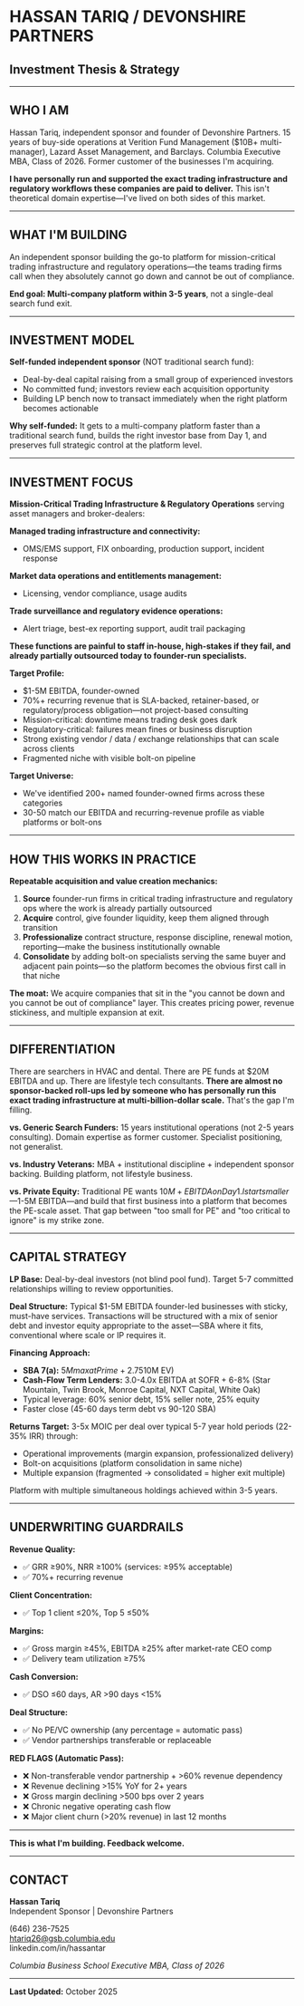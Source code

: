 # HASSAN TARIQ / DEVONSHIRE PARTNERS
## Investment Thesis & Strategy

---

## WHO I AM

Hassan Tariq, independent sponsor and founder of Devonshire Partners. 15 years of buy-side operations at Verition Fund Management ($10B+ multi-manager), Lazard Asset Management, and Barclays. Columbia Executive MBA, Class of 2026. Former customer of the businesses I'm acquiring.

**I have personally run and supported the exact trading infrastructure and regulatory workflows these companies are paid to deliver.** This isn't theoretical domain expertise—I've lived on both sides of this market.

---

## WHAT I'M BUILDING

An independent sponsor building the go-to platform for mission-critical trading infrastructure and regulatory operations—the teams trading firms call when they absolutely cannot go down and cannot be out of compliance.

**End goal: Multi-company platform within 3-5 years**, not a single-deal search fund exit.

---

## INVESTMENT MODEL

**Self-funded independent sponsor** (NOT traditional search fund):
- Deal-by-deal capital raising from a small group of experienced investors
- No committed fund; investors review each acquisition opportunity
- Building LP bench now to transact immediately when the right platform becomes actionable

**Why self-funded:** It gets to a multi-company platform faster than a traditional search fund, builds the right investor base from Day 1, and preserves full strategic control at the platform level.

---

## INVESTMENT FOCUS

**Mission-Critical Trading Infrastructure & Regulatory Operations** serving asset managers and broker-dealers:

**Managed trading infrastructure and connectivity:**
- OMS/EMS support, FIX onboarding, production support, incident response

**Market data operations and entitlements management:**
- Licensing, vendor compliance, usage audits

**Trade surveillance and regulatory evidence operations:**
- Alert triage, best-ex reporting support, audit trail packaging

**These functions are painful to staff in-house, high-stakes if they fail, and already partially outsourced today to founder-run specialists.**

**Target Profile:**
- $1-5M EBITDA, founder-owned
- 70%+ recurring revenue that is SLA-backed, retainer-based, or regulatory/process obligation—not project-based consulting
- Mission-critical: downtime means trading desk goes dark
- Regulatory-critical: failures mean fines or business disruption
- Strong existing vendor / data / exchange relationships that can scale across clients
- Fragmented niche with visible bolt-on pipeline

**Target Universe:**
- We've identified 200+ named founder-owned firms across these categories
- 30-50 match our EBITDA and recurring-revenue profile as viable platforms or bolt-ons

---

## HOW THIS WORKS IN PRACTICE

**Repeatable acquisition and value creation mechanics:**

1. **Source** founder-run firms in critical trading infrastructure and regulatory ops where the work is already partially outsourced
2. **Acquire** control, give founder liquidity, keep them aligned through transition
3. **Professionalize** contract structure, response discipline, renewal motion, reporting—make the business institutionally ownable
4. **Consolidate** by adding bolt-on specialists serving the same buyer and adjacent pain points—so the platform becomes the obvious first call in that niche

**The moat:** We acquire companies that sit in the "you cannot be down and you cannot be out of compliance" layer. This creates pricing power, revenue stickiness, and multiple expansion at exit.

---

## DIFFERENTIATION

There are searchers in HVAC and dental. There are PE funds at $20M EBITDA and up. There are lifestyle tech consultants. **There are almost no sponsor-backed roll-ups led by someone who has personally run this exact trading infrastructure at multi-billion-dollar scale.** That's the gap I'm filling.

**vs. Generic Search Funders:** 15 years institutional operations (not 2-5 years consulting). Domain expertise as former customer. Specialist positioning, not generalist.

**vs. Industry Veterans:** MBA + institutional discipline + independent sponsor backing. Building platform, not lifestyle business.

**vs. Private Equity:** Traditional PE wants $10M+ EBITDA on Day 1. I start smaller—$1-5M EBITDA—and build that first business into a platform that becomes the PE-scale asset. That gap between "too small for PE" and "too critical to ignore" is my strike zone.

---

## CAPITAL STRATEGY

**LP Base:** Deal-by-deal investors (not blind pool fund). Target 5-7 committed relationships willing to review opportunities.

**Deal Structure:** Typical $1-5M EBITDA founder-led businesses with sticky, must-have services. Transactions will be structured with a mix of senior debt and investor equity appropriate to the asset—SBA where it fits, conventional where scale or IP requires it.

**Financing Approach:**
- **SBA 7(a):** $5M max at Prime + 2.75%, 10-year term (for eligible deals ≤$10M EV)
- **Cash-Flow Term Lenders:** 3.0-4.0x EBITDA at SOFR + 6-8% (Star Mountain, Twin Brook, Monroe Capital, NXT Capital, White Oak)
- Typical leverage: 60% senior debt, 15% seller note, 25% equity
- Faster close (45-60 days term debt vs 90-120 SBA)

**Returns Target:** 3-5x MOIC per deal over typical 5-7 year hold periods (22-35% IRR) through:
- Operational improvements (margin expansion, professionalized delivery)
- Bolt-on acquisitions (platform consolidation in same niche)
- Multiple expansion (fragmented → consolidated = higher exit multiple)

Platform with multiple simultaneous holdings achieved within 3-5 years.

---

## UNDERWRITING GUARDRAILS

**Revenue Quality:**
- ✅ GRR ≥90%, NRR ≥100% (services: ≥95% acceptable)
- ✅ 70%+ recurring revenue

**Client Concentration:**
- ✅ Top 1 client ≤20%, Top 5 ≤50%

**Margins:**
- ✅ Gross margin ≥45%, EBITDA ≥25% after market-rate CEO comp
- ✅ Delivery team utilization ≥75%

**Cash Conversion:**
- ✅ DSO ≤60 days, AR >90 days <15%

**Deal Structure:**
- ✅ No PE/VC ownership (any percentage = automatic pass)
- ✅ Vendor partnerships transferable or replaceable

**RED FLAGS (Automatic Pass):**
- ❌ Non-transferable vendor partnership + >60% revenue dependency
- ❌ Revenue declining >15% YoY for 2+ years
- ❌ Gross margin declining >500 bps over 2 years
- ❌ Chronic negative operating cash flow
- ❌ Major client churn (>20% revenue) in last 12 months

---

**This is what I'm building. Feedback welcome.**

---

## CONTACT

**Hassan Tariq**  
Independent Sponsor | Devonshire Partners

(646) 236-7525  
htariq26@gsb.columbia.edu  
linkedin.com/in/hassantar

*Columbia Business School Executive MBA, Class of 2026*

---

**Last Updated:** October 2025
